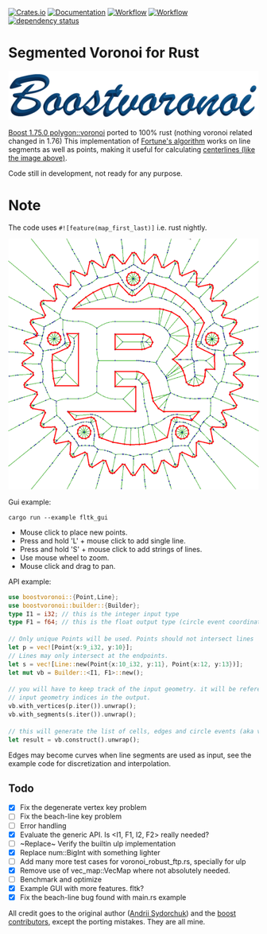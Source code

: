 [![Crates.io](https://meritbadge.herokuapp.com/boostvoronoi)](https://crates.io/crates/boostvoronoi)
[![Documentation](https://docs.rs/boostvoronoi/badge.svg)](https://docs.rs/boostvoronoi)
[![Workflow](https://github.com/eadf/boostvoronoi.rs/workflows/Rust/badge.svg)](https://github.com/eadf/boostvoronoi.rs/workflows/Rust/badge.svg)
[![Workflow](https://github.com/eadf/boostvoronoi.rs/workflows/Clippy/badge.svg)](https://github.com/eadf/boostvoronoi.rs/workflows/Clippy/badge.svg)
[![dependency status](https://deps.rs/crate/boostvoronoi/0.8.3/status.svg)](https://deps.rs/crate/boostvoronoi/0.8.3)

# Segmented Voronoi for Rust
![Rusty voronoi](img/title.png)


[Boost 1.75.0 polygon::voronoi](https://www.boost.org/doc/libs/1_75_0/libs/polygon/doc/voronoi_main.htm) ported to 100% rust (nothing voronoi related changed in 1.76)
This implementation of [Fortune's algorithm](https://en.wikipedia.org/wiki/Fortune%27s_algorithm) works on line segments as well as points, making it useful for calculating [centerlines (like the image above)](https://github.com/eadf/toxicblend.rs).

Code still in development, not ready for any purpose.

# Note
The code uses ```#![feature(map_first_last)]``` i.e. rust nightly.

![Rusty voronoi](img/img.png)

Gui example:
```fish
cargo run --example fltk_gui
```
* Mouse click to place new points. 
* Press and hold 'L' + mouse click to add single line. 
* Press and hold 'S' + mouse click to add strings of lines.
* Use mouse wheel to zoom.
* Mouse click and drag to pan.

API example:
```rust
use boostvoronoi::{Point,Line};
use boostvoronoi::builder::{Builder};
type I1 = i32; // this is the integer input type
type F1 = f64; // this is the float output type (circle event coordinates)

// Only unique Points will be used. Points should not intersect lines
let p = vec![Point{x:9_i32, y:10}];
// Lines may only intersect at the endpoints.
let s = vec![Line::new(Point{x:10_i32, y:11}, Point{x:12, y:13})];
let mut vb = Builder::<I1, F1>::new();

// you will have to keep track of the input geometry. it will be referenced as
// input geometry indices in the output.
vb.with_vertices(p.iter()).unwrap();
vb.with_segments(s.iter()).unwrap();

// this will generate the list of cells, edges and circle events (aka vertices)
let result = vb.construct().unwrap();
```
Edges may become curves when line segments are used as input, see the example code for discretization and interpolation. 

## Todo
- [x] Fix the degenerate vertex key problem
- [ ] Fix the beach-line key problem
- [ ] Error handling
- [X] Evaluate the generic API. Is <I1, F1, I2, F2> really needed?
- [ ] ~Replace~ Verify the builtin ulp implementation
- [x] Replace num::BigInt with something lighter
- [ ] Add many more test cases for voronoi_robust_ftp.rs, specially for ulp
- [x] Remove use of vec_map::VecMap where not absolutely needed.
- [ ] Benchmark and optimize
- [x] Example GUI with more features. fltk?
- [x] Fix the beach-line bug found with main.rs example

All credit goes to the original author ([Andrii Sydorchuk](https://github.com/asydorchuk)) and the [boost contributors](https://github.com/boostorg/polygon), except the porting mistakes. They are all mine.

